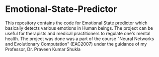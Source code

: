 # Emotional-State-Predictor

This repository contains the code for Emotional State predictor which basically detects various emotions in Human beings. The project can be useful for therapists and medical practitioners to regulate one's mental health. The project was done was a part of the course "Neural Networks and Evolutionary Computation" (EAC2007) under the guidance of my Professor, Dr. Praveen Kumar Shukla
